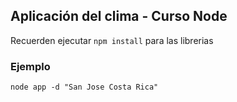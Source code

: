 ## Aplicación del clima - Curso Node

Recuerden ejecutar ```npm install``` para las librerias

### Ejemplo
```
node app -d "San Jose Costa Rica"
```